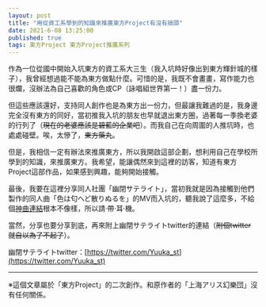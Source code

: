 ```yaml
---
layout: post  
title: "用從資工系學到的知識來推廣東方Project有沒有搞頭"  
date: 2021-6-08 13:25:00  
published: true  
tags: 東方Project 東方Project推廣系列  
---
```


作為一位從國中開始入坑東方的資工系大三生（我入坑時好像出到東方輝針城的樣子），我曾經想過能不能為東方做點什麼。可惜的是，我既不會畫畫，寫作能力也很爛，沒辦法為自己喜歡的角色或CP（詠唱組世界第一！）盡一份力。

但這些應該還好，支持同人創作也是為東方出一份力，但最讓我難過的是，我身邊完全沒有東方的同好，當初推我入坑的朋友也早就退出東方圈，過著每一季換老婆的行列了（~~現在的老婆應該是碧藍的企業吧~~）。而我自己在向周圍的人推坑時，也處處碰壁。唉，太慘了，~~東方藥丸~~。

但是，我相信一定有辦法來推廣東方，所以我開啟這部企劃，想利用自己在學校所學到的知識，來推廣東方。我希望，能讓偶然來到這裡的訪客，知道有東方Project這部作品，如果感到興趣，能夠開始接觸。

最後，我要在這裡分享同人社團「幽閉サテライト」，當初我就是因為接觸到他們製作的同人曲「色は匂へど散りぬるを」的MV而入坑的，聽我說了這麼多，不給個[神曲連結](https://youtu.be/NpgaGhAW9So)根本不像樣，所以請‧帶‧耳‧機。

當然，分享也要分享到底，再來附上幽閉サテライトtwitter的連結（~~附個twitter就自以為了不起了~~）。

幽閉サテライトtwitter：[https://twitter.com/Yuuka_st](https://twitter.com/Yuuka_st)
- - -
※這個文章屬於「東方Project」的二次創作。和原作者的「上海アリス幻樂団」沒有任何關係。